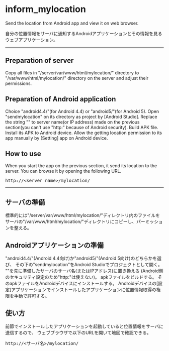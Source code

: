 # inform_mylocation
Send the location from Android app and view it on web browser.

自分の位置情報をサーバに通知するAndroidアプリケーションとその情報を見るウェブアプリケーション。

---

## Preparation of server
Copy all files in "/server/var/www/html/mylocation/" directory to "/var/www/html/mylocation/" directory on the server and adjust their permissions.

## Preparation of Android application
Choice "android4.4/"(for Android 4.4) or "android5/"(for Android 5).
Open "sendmylocation" on its directory as project by [Android Studio].
Replace the string "<server name>" to server name(or IP address) made on the previous section(you can't use "http:" because of Android security).
Build APK file.
Install its APK to Android device.
Allow the getting location permission to its app manually by [Setting] app on Android device.

## How to use
When you start the app on the previous section, it send its location to the server.
You can browse it by opening the following URL.
<pre>
http://&lt;server name&gt;/mylocation/
</pre>

---

## サーバの準備
標準的には"/server/var/www/html/mylocation/"ディレクトリ内のファイルをサーバの"/var/www/html/mylocation/"ディレクトリにコピーし、パーミッションを整える。

## Androidアプリケーションの準備
"android4.4/"(Android 4.4向け)か"android5/"(Android 5向け)のどちらかを選び、
その下の"sendmylocation"をAndroid Studioでプロジェクトとして開く。
"<server name>"を先に準備したサーバのサーバ名(またはIPアドレス)に置き換える
(Android側のセキュリティ設定のため"http:"は使えない)。
apkファイルをビルドする。
そのapkファイルをAndroidデバイスにインストールする。
Androidデバイスの[設定]アプリケーションでインストールしたアプリケーションに位置情報取得の権限を手動で許可する。

## 使い方
前節でインストールしたアプリケーションを起動していると位置情報をサーバに送信するので、
ウェブブラウザで以下のURLを開いて地図で確認できる。
<pre>
http://&lt;サーバ名&gt;/mylocation/
</pre>
